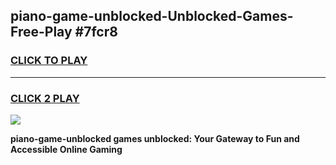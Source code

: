 
## piano-game-unblocked-Unblocked-Games-Free-Play #7fcr8
<h3>
<a href="https://us.freeplayer.one?title=piano-game-unblocked&ref=9M">CLICK TO PLAY</a></h3>
<hr>

<h3>
<a href="https://us.freeplayer.one?title=piano-game-unblocked&ref=9M">CLICK 2 PLAY</a>
  
</h3>

<a href="https://us.freeplayer.one?title=piano-game-unblocked&ref=9M"><img src="https://clearcache.store/games.png"></a>


**piano-game-unblocked games unblocked: Your Gateway to Fun and Accessible Online Gaming**
